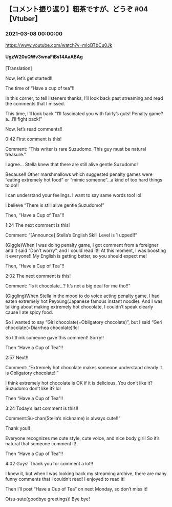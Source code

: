 ## 【コメント振り返り】粗茶ですが、どうぞ #04【Vtuber】
### 2021-03-08 00:00:00
https://www.youtube.com/watch?v=mIoBTbCu0Jk
#### UgzW20uQWv3wnaFiBs14AaABAg
[Translation]

Now, let’s get started!!

The time of “Have a cup of tea”!!

In this corner, to tell listeners thanks, I’ll look back past streaming and read the comments that I missed.

This time, I’ll look back “I’ll fascinated you with fairly’s guts! Penalty game? a...I’ll fight back!”

Now, let’s read comments!!



0:42 First comment is this!

Comment: “This writer is rare Suzudomo. This guy must be natural treasure.”

I agree... Stella knew that there are still alive gentle Suzudomo!

Because!! Other marshmallows which suggested penalty games were “eating extremely hot food” or “mimic someone”...a kind of too hard things to do!!

I can understand your feelings. I want to say same words too! lol

I believe “There is still alive gentle Suzudomo!”

Then, “Have a Cup of Tea”!!



1:24 The next comment is this!

Comment: “[Announce] Stella’s English Skill Level is 1 upped!!”

(Giggle)When I was doing penalty game, I got comment from a foreigner and it said “Don’t worry”, and I could read it!! At this moment, I was boosting it everyone!! My English is getting better, so you should expect me!

Then, “Have a Cup of Tea”!!



2:02 The next comment is this!

Comment: “Is it chocolate...? It’s not a big deal for me tho!!”

(Giggling)When Stella in the mood to do voice acting penalty game, I had eaten extremely hot Peyoung(Japanese famous instant noodle). And I was talking about making extremely hot chocolate, I couldn’t speak clearly cause I ate spicy food.

So I wanted to say “Giri chocolate(=Obligatory chocolate)”, but I said “Geri chocolate(=Diarrhea chocolate)!lol

So I think someone gave this comment! Sorry!!

Then “Have a Cup of Tea”!!



2:57 Next!!

Comment: “Extremely hot chocolate makes someone understand clearly it is Obligatory chocolate!!”

I think extremely hot chocolate is OK if it is delicious. You don’t like it? Suzudomo don’t like it? lol

Then “Have a Cup of Tea”!!



3:24 Today’s last comment is this!!

Comment:Su-chan(Stella‘s nickname) is always cute!!”

Thank you!!

Everyone recognizes me cute style, cute voice, and nice body girl! So it’s natural that someone comment it!

Then “Have a Cup of Tea”!!



4:02 Guys! Thank you for comment a lot!!

I knew it, but when I was looking back my streaming archive, there are many funny comments that I couldn’t read! I enjoyed to read it!

Then I’ll post “Have a Cup of Tea” on next Monday, so don’t miss it!

Otsu-sute(goodbye greetings)! Bye bye!

